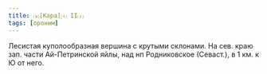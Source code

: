 ```yaml
---
title: ⒜[Кара]⒯ II⒵
tags: [ороним]
---
```


Лесистая куполообразная вершина с крутыми склонами. На сев. краю зап. части
Ай-Петринской яйлы, над нп Родниковское (Севаст.), в 1 км. к Ю от него.
